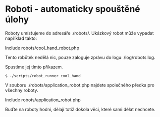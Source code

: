 Roboti - automaticky spouštěné úlohy
====================================

Roboty umísťujeme do adresáře ./robots/. Ukázkový robot může vypadat například takto:

Include robots/cool_hand_robot.php

Tento robůtek nedělá nic, pouze zaloguje zprávu do logu ./log/robots.log.

Spustíme jej tímto příkazem.

	$ ./scripts/robot_runner cool_hand

V souboru ./robots/application_robot.php najdete společného předka pro všechny roboty.

Include robots/application_robot.php

Buďte na roboty hodní, dělají totiž dokola věci, které sami dělat nechcete.



